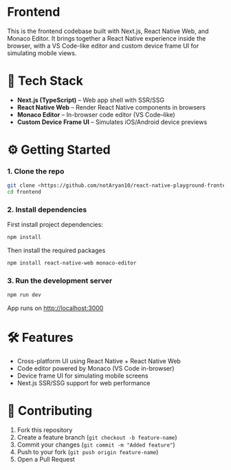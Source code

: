 # Frontend

This is the frontend codebase built with Next.js, React Native Web, and Monaco Editor. It brings together a React Native experience inside the browser, with a VS Code-like editor and custom device frame UI for simulating mobile views.

# 🚀 Tech Stack

- **Next.js (TypeScript)** – Web app shell with SSR/SSG
- **React Native Web** – Render React Native components in browsers
- **Monaco Editor** – In-browser code editor (VS Code–like)
- **Custom Device Frame UI** – Simulates iOS/Android device previews

# ⚙️ Getting Started

### 1. Clone the repo

```bash
git clone <https://github.com/notAryan10/react-native-playground-frontend>
cd frontend

```

### **2. Install dependencies**

First install project dependencies:

```bash
npm install
```

Then install the required packages

```bash
npm install react-native-web monaco-editor
```

### 3. Run the development server

```bash
npm run dev
```

App runs on [http://localhost:3000](http://localhost:3000/)

# 🛠️ Features

- Cross-platform UI using React Native + React Native Web
- Code editor powered by Monaco (VS Code in-browser)
- Device frame UI for simulating mobile screens
- Next.js SSR/SSG support for web performance

# 📌 Contributing

1. Fork this repository
2. Create a feature branch (`git checkout -b feature-name`)
3. Commit your changes (`git commit -m "Added feature"`)
4. Push to your fork (`git push origin feature-name`)
5. Open a Pull Request
